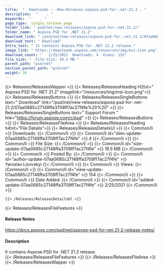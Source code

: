 ```yaml
---
title:  "  Downloads ---New-Releases-aspose.psd-for-.net-21.2 . " 
description:  "    . " 
keywords:  "    . " 
page_type:  single_release_page
folder_link: " psd/net/new-releases/aspose.psd-for-.net-21.2/"
folder_name: " Aspose.PSD for .NET 21.2"
download_link: " /psd/net/new-releases/aspose.psd-for-.net-21.2/07aa0685c27148ffa3708ff7ac27f4fe"
download_text: " Download"
Intro_text: " It contains Aspose.PSD for .NET 21.2 release."
image_link: " https://downloads.aspose.com/resources/img/msi-icon.png"
download_count: "   2/25/2021  Downloads: 4  Views: 153"
file_size: "  File Size: 19.5 MB "
parent_path: "psd/net"
section_parent_path: "psd/net"
weight: 38 
---
```


{{< Releases/ReleasesWapper >}}
  {{< Releases/ReleasesHeading H2txt=" Aspose.PSD for .NET 21.2" imagelink="/resources/img/msi-icon.png">}}
  {{< Releases/ReleasesButtons >}}
    {{< Releases/ReleasesSingleButtons text=" Download" link="/psd/net/new-releases/aspose.psd-for-.net-21.2/07aa0685c27148ffa3708ff7ac27f4fe%20%20" >}}
    {{< Releases/ReleasesSingleButtons text=" Support Forum " link="https://forum.aspose.com/c/psd" >}}
  {{< Releases/ReleasesButtons >}}
  {{< Releases/ReleasesFileArea >}}
    {{< Releases/ReleasesHeading h4txt="File Details">}}
    {{< Releases/ReleasesDetailsUl >}}
            {{< Common/li  >}} Downloads: {{< /Common/li >}} 
      {{< Common/li id="dwn-update-07aa0685c27148ffa3708ff7ac27f4fe" >}} 4 {{< /Common/li >}} 
      {{< Common/li  >}} File Size: {{< /Common/li >}} 
      {{< Common/li id="size-update-07aa0685c27148ffa3708ff7ac27f4fe" >}} 19.5 MB {{< /Common/li >}} 
      {{< Common/li  >}} Posted By: {{< /Common/li >}} 
      {{< Common/li id="author-update-07aa0685c27148ffa3708ff7ac27f4fe" >}} Yaroslav.Lisovskyi {{< /Common/li >}} 
      {{< Common/li  >}} Views: {{< /Common/li >}} 
      {{< Common/li id="view-update-07aa0685c27148ffa3708ff7ac27f4fe" >}} 154 {{< /Common/li >}} 
      {{< Common/li  >}} Date Added: {{< /Common/li >}} 
      {{< Common/li id="added-update-07aa0685c27148ffa3708ff7ac27f4fe" >}} 2/25/2021 {{< /Common/li >}} 

    {{< /Releases/ReleasesDetailsUl >}}

  {{< Releases/ReleasesFileFeatures >}}
      <h4>Release Notes</h4><div><a href="https://docs.aspose.com/psd/net/aspose-psd-for-net-21-2-release-notes/">https://docs.aspose.com/psd/net/aspose-psd-for-net-21-2-release-notes/</a></div><h4>Description</h4><div class="HTMLDescription">It contains Aspose.PSD for .NET 21.2 release.</div>
  {{< /Releases/ReleasesFileFeatures >}}
 {{< /Releases/ReleasesFileArea >}}
{{< /Releases/ReleasesWapper >}}


